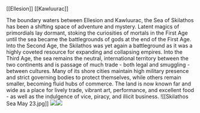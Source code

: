 [[Ellesion]] [[Kawluurac]]

The boundary waters between Ellesion and Kawluurac, the Sea of Skilathos has been a shifting space of adventure and mystery. Latent magics of primordials lay dormant, stoking the curiosities of mortals in the First Age until the sea became the battlegrounds of gods at the end of the First Age. Into the Second Age, the Skilathos was yet again a battleground as it was a highly coveted resource for expanding and collapsing empires. Into the Third Age, the sea remains the neutral, international territory between the two continents and is passage of much trade - both legal and smuggling - between cultures. Many of its shore cities maintain high military presence and strict governing bodies to protect themselves, while others remain smaller, becoming fluid hubs of commerce. The land is now known far and wide as a place for lively trade, vibrant art, performance, and excellent food - as well as the indulgence of vice, piracy, and illicit business.
![[Skilathos Sea May 23.jpg]]
**![](https://lh7-us.googleusercontent.com/SXri-mJSgol0RT3LvStp3_NfBuSC_s4r8wG580FV7B-i4-U5IPvC6cRRORGOlREp_em9YXrezeWFK4WlDtP08Ev31PL83YnWuUZOfX5xOA-ehcnZVklA8epjY7ggA8hpLLkPDZorNADRtCAwMijP5tI)![](https://lh7-us.googleusercontent.com/2uG-v_-m-Au2-tOJNlcKKOyYEjREotPVXQWg80nofKSpXWYE_TssGYY4A5luN5g1k7ZlMtKc7Xk6yrQYcaAm90_gH8RQdtFe4OhQqSaRdYB6BeRdzT7uQICNcrDPHJE97EHX2erpUUOuwGxJSAn9EQg)**